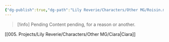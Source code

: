 ```yaml
---
{"dg-publish":true,"dg-path":"Lily Reverie/Characters/Other MG/Roisin.md","permalink":"/lily-reverie/characters/other-mg/roisin/","created":"2024-01-20T04:29:43.858-03:00","updated":"2024-01-20T04:45:36.338-03:00"}
---
```



>[!info] Pending
>Content pending, for a reason or another.

[[005. Projects/Lily Reverie/Characters/Other MG/Ciara\|Ciara]]